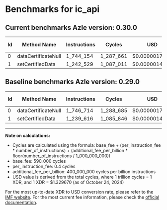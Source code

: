 # Benchmarks for ic_api

## Current benchmarks Azle version: 0.30.0

| Id  | Method Name         | Instructions | Cycles    | USD           | USD/Million Calls | Change                            |
| --- | ------------------- | ------------ | --------- | ------------- | ----------------- | --------------------------------- |
| 0   | dataCertificateNull | 1_744_154    | 1_287_661 | $0.0000017122 | $1.71             | <font color="green">-2_560</font> |
| 1   | setCertifiedData    | 1_242_529    | 1_087_011 | $0.0000014454 | $1.44             | <font color="red">+2_913</font>   |

## Baseline benchmarks Azle version: 0.29.0

| Id  | Method Name         | Instructions | Cycles    | USD           | USD/Million Calls |
| --- | ------------------- | ------------ | --------- | ------------- | ----------------- |
| 0   | dataCertificateNull | 1_746_714    | 1_288_685 | $0.0000017135 | $1.71             |
| 1   | setCertifiedData    | 1_239_616    | 1_085_846 | $0.0000014438 | $1.44             |

---

**Note on calculations:**

- Cycles are calculated using the formula: base_fee + (per_instruction_fee \* number_of_instructions) + (additional_fee_per_billion \* floor(number_of_instructions / 1_000_000_000))
- base_fee: 590_000 cycles
- per_instruction_fee: 0.4 cycles
- additional_fee_per_billion: 400_000_000 cycles per billion instructions
- USD value is derived from the total cycles, where 1 trillion cycles = 1 XDR, and 1 XDR = $1.329670 (as of October 24, 2024)

For the most up-to-date XDR to USD conversion rate, please refer to the [IMF website](https://www.imf.org/external/np/fin/data/rms_sdrv.aspx).
For the most current fee information, please check the [official documentation](https://internetcomputer.org/docs/current/developer-docs/gas-cost#execution).
